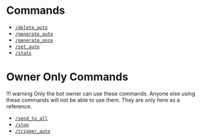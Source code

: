 # Commands

* [`/delete_auto`](delete-auto.md)
* [`/generate_auto`](generate-auto.md)
* [`/generate_once`](generate-once.md)
* [`/set_auto`](set-auto.md)
* [`/stats`](stats.md)

# Owner Only Commands

!!! warning
    Only the bot owner can use these commands. Anyone else using these commands will not be able to use them.
    They are only here as a reference.

* [`/send_to_all`](owner-only/send-to-all.md)
* [`/stop`](owner-only/stop.md)
* [`/trigger_auto`](owner-only/trigger-auto.md)